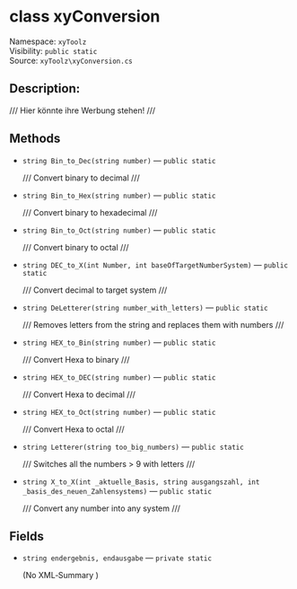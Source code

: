 # class xyConversion

Namespace: `xyToolz`  
Visibility: `public static`  
Source: `xyToolz\xyConversion.cs`

## Description:

/// Hier könnte ihre Werbung stehen!
        ///

## Methods

- `string Bin_to_Dec(string number)` — `public static`
  
  /// Convert binary to decimal
            ///
- `string Bin_to_Hex(string number)` — `public static`
  
  /// Convert binary to hexadecimal
            ///
- `string Bin_to_Oct(string number)` — `public static`
  
  /// Convert binary to octal
            ///
- `string DEC_to_X(int Number, int baseOfTargetNumberSystem)` — `public static`
  
  /// Convert decimal to target system
            ///
- `string DeLetterer(string number_with_letters)` — `public static`
  
  /// Removes letters from the string and replaces them with numbers
            ///
- `string HEX_to_Bin(string number)` — `public static`
  
  /// Convert Hexa to binary
            ///
- `string HEX_to_DEC(string number)` — `public static`
  
  /// Convert Hexa to decimal
            ///
- `string HEX_to_Oct(string number)` — `public static`
  
  /// Convert Hexa to octal
            ///
- `string Letterer(string too_big_numbers)` — `public static`
  
  /// Switches all the numbers > 9 with letters
            ///
- `string X_to_X(int _aktuelle_Basis, string ausgangszahl, int _basis_des_neuen_Zahlensystems)` — `public static`
  
  /// Convert any number into any system
            ///

## Fields

- `string endergebnis, endausgabe` — `private static`
  
  (No XML‑Summary )

